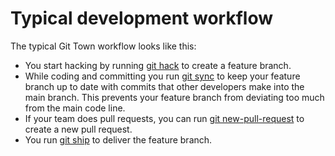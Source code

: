 # Typical development workflow

The typical Git Town workflow looks like this:

- You start hacking by running [git hack](./commands/hack.md) to create a
  feature branch.
- While coding and committing you run [git sync](./commands/sync.md) to keep
  your feature branch up to date with commits that other developers make into
  the main branch. This prevents your feature branch from deviating too much
  from the main code line.
- If your team does pull requests, you can run
  [git new-pull-request](./commands/new-pull-request.md) to create a new pull
  request.
- You run [git ship](./commands/ship.md) to deliver the feature branch.
